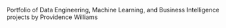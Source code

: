 Portfolio of Data Engineering, Machine Learning, and Business Intelligence projects by Providence Williams
